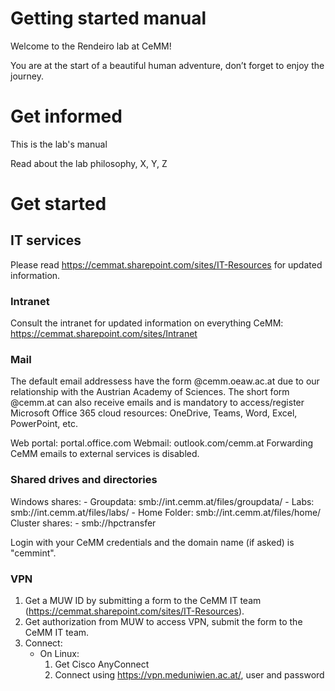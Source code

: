 Getting started manual
======================

Welcome to the Rendeiro lab at CeMM!

You are at the start of a beautiful human adventure, don’t forget to enjoy the journey.


# Get informed

This is the lab's manual

Read about the lab philosophy, X, Y, Z



# Get started

## IT services

Please read https://cemmat.sharepoint.com/sites/IT-Resources for updated information.

### Intranet
Consult the intranet for updated information on everything CeMM: https://cemmat.sharepoint.com/sites/Intranet

### Mail
The default email addressess have the form <user>@cemm.oeaw.ac.at due to our relationship with the Austrian Academy of Sciences.
The short form <user>@cemm.at can also receive emails and is mandatory to access/register Microsoft Office 365 cloud resources: OneDrive, Teams, Word, Excel, PowerPoint, etc.

Web portal: portal.office.com
Webmail: outlook.com/cemm.at
Forwarding CeMM emails to external services is disabled.

### Shared drives and directories
Windows shares:
	- Groupdata: smb://int.cemm.at/files/groupdata/
	- Labs: smb://int.cemm.at/files/labs/
	- Home Folder: smb://int.cemm.at/files/home/<username>
Cluster shares:
	- smb://hpctransfer

Login with your CeMM credentials and the domain name (if asked) is "cemmint".

### VPN

1. Get a MUW ID by submitting a form to the CeMM IT team (https://cemmat.sharepoint.com/sites/IT-Resources).
2. Get authorization from MUW to access VPN, submit the form to the CeMM IT team.
3. Connect:
	- On Linux:
		1. Get Cisco AnyConnect
		2. Connect using https://vpn.meduniwien.ac.at/, user and password
